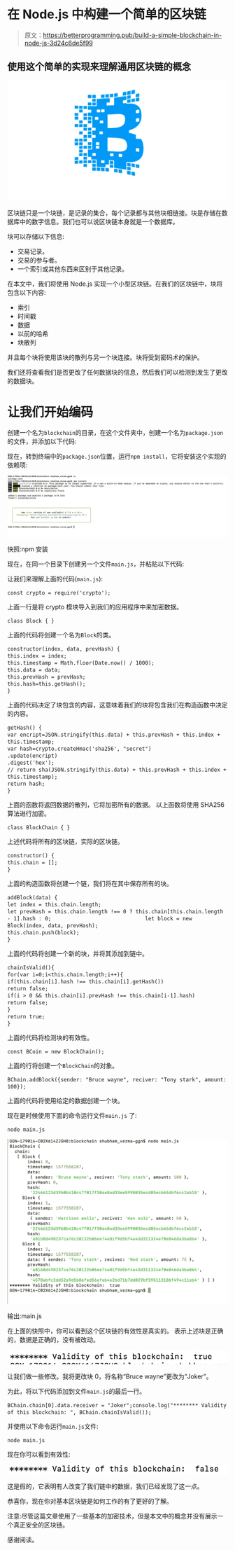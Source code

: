 # 在 Node.js 中构建一个简单的区块链

> 原文：<https://betterprogramming.pub/build-a-simple-blockchain-in-node-js-3d24c6de5f99>

## 使用这个简单的实现来理解通用区块链的概念

![](img/b5e6a787dfc9212de5f1e6a40da88451.png)

区块链只是一个块链，是记录的集合，每个记录都与其他块相链接。块是存储在数据库中的数字信息。我们也可以说区块链本身就是一个数据库。

块可以存储以下信息:

*   交易记录。
*   交易的参与者。
*   一个索引或其他东西来区别于其他记录。

在本文中，我们将使用 Node.js 实现一个小型区块链。在我们的区块链中，块将包含以下内容:

*   索引
*   时间戳
*   数据
*   以前的哈希
*   块散列

并且每个块将使用该块的散列与另一个块连接。块将受到密码术的保护。

我们还将查看我们是否更改了任何数据块的信息，然后我们可以检测到发生了更改的数据块。

# **让我们开始编码**

创建一个名为`blockchain`的目录，在这个文件夹中，创建一个名为`package.json`的文件，并添加以下代码:

现在，转到终端中的`package.json`位置，运行`npm install`，它将安装这个实现的依赖项:

![](img/8656af78fb935c27a603f27b102592e1.png)

快照:npm 安装

现在，在同一个目录下创建另一个文件`main.js`，并粘贴以下代码:

让我们来理解上面的代码(`main.js`):

```
const crypto = require('crypto');
```

上面一行是将 crypto 模块导入到我们的应用程序中来加密数据。

```
class Block { }
```

上面的代码将创建一个名为`Block`的类。

```
constructor(index, data, prevHash) {                                 this.index = index;                              
this.timestamp = Math.floor(Date.now() / 1000);                              this.data = data;                              
this.prevHash = prevHash;                              this.hash=this.getHash();                          
}
```

上面的代码决定了块包含的内容，这意味着我们的块将包含我们在构造函数中决定的内容。

```
getHash() {                              
var encript=JSON.stringify(this.data) + this.prevHash + this.index + this.timestamp;                              
var hash=crypto.createHmac('sha256', "secret")                              .update(encript)                              
.digest('hex');                              
// return sha(JSON.stringify(this.data) + this.prevHash + this.index + this.timestamp);                              
return hash;                          
}
```

上面的函数将返回数据的散列，它将加密所有的数据。
以上函数将使用 SHA256 算法进行加密。

```
class BlockChain { }
```

上述代码将所有的区块链，实际的区块链。

```
constructor() {                              
this.chain = [];                          
}
```

上面的构造函数将创建一个链，我们将在其中保存所有的块。

```
addBlock(data) {                              
let index = this.chain.length;                              
let prevHash = this.chain.length !== 0 ? this.chain[this.chain.length - 1].hash : 0;                              let block = new Block(index, data, prevHash);                              this.chain.push(block);                          
}
```

上面的代码将创建一个新的块，并将其添加到链中。

```
chainIsValid(){                                  
for(var i=0;i<this.chain.length;i++){                                      if(this.chain[i].hash !== this.chain[i].getHash())                                          return false;                                      
if(i > 0 && this.chain[i].prevHash !== this.chain[i-1].hash)                                          return false;                                  
}                                  
return true;                              
}
```

上面的代码将检测块的有效性。

```
const BCoin = new BlockChain();
```

上面的行将创建一个`BlockChain`的对象。

```
BChain.addBlock({sender: "Bruce wayne", reciver: "Tony stark", amount: 100});
```

上面的代码将使用给定的数据创建一个块。

现在是时候使用下面的命令运行文件`main.js` 了:

```
node main.js
```

![](img/8a77b79b5200125f628161cf425dc3c6.png)

输出:main.js

在上面的快照中，你可以看到这个区块链的有效性是真实的。
表示上述块是正确的，数据是正确的，没有被改动。

![](img/e676c2c058f1744bec22ce6e8c105ffc.png)

让我们做一些修改。我将更改块 0，将名称“Bruce wayne”更改为“Joker”。

为此，将以下代码添加到文件`main.js`的最后一行。

```
BChain.chain[0].data.receiver = "Joker";console.log("******** Validity of this blockchain: ", BChain.chainIsValid());
```

并使用以下命令运行`main.js`文件:

```
node main.js
```

现在你可以看到有效性:

![](img/72e3d1933cf51bed16abfb650b831bfa.png)

这是假的，它表明有人改变了我们链中的数据，我们已经发现了这一点。

恭喜你，现在你对基本区块链是如何工作的有了更好的了解。

注意:尽管这篇文章使用了一些基本的加密技术，但是本文中的概念并没有展示一个真正安全的区块链。

感谢阅读。